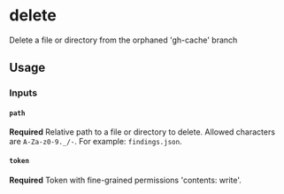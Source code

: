 # delete

Delete a file or directory from the orphaned 'gh-cache' branch

## Usage

### Inputs

#### `path`

**Required** Relative path to a file or directory to delete. Allowed characters are `A-Za-z0-9._/-`. For example: `findings.json`.

#### `token`

**Required** Token with fine-grained permissions 'contents: write'.
